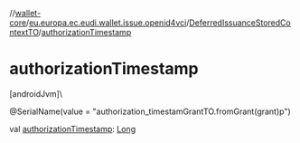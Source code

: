 //[wallet-core](../../../index.md)/[eu.europa.ec.eudi.wallet.issue.openid4vci](../index.md)/[DeferredIssuanceStoredContextTO](index.md)/[authorizationTimestamp](authorization-timestamp.md)

# authorizationTimestamp

[androidJvm]\

@SerialName(value = &quot;authorization_timestamGrantTO.fromGrant(grant)p&quot;)

val [authorizationTimestamp](authorization-timestamp.md): [Long](https://kotlinlang.org/api/latest/jvm/stdlib/kotlin-stdlib/kotlin/-long/index.html)
